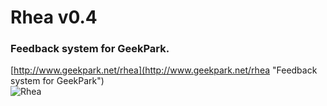 Rhea v0.4
=========

### Feedback system for GeekPark.
[http://www.geekpark.net/rhea](http://www.geekpark.net/rhea "Feedback system for GeekPark")  
![Rhea](https://raw.github.com/hzlzh/Rhea/master/screenshot.png)